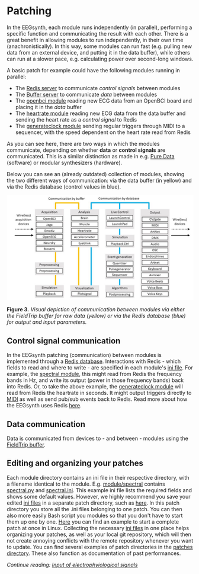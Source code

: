 # Patching

In the EEGsynth, each module runs independently (in parallel), performing a specific function and communicating the result with each other. There is a great benefit in allowing modules to run independently, in their own time (anachronistically). In this way, some modules can run fast (e.g. pulling new data from an external device, and putting it in the data buffer), while others can run at a slower pace, e.g. calculating power over second-long windows.

A basic patch for example could have the following modules running in parallel:

- The [Redis server](redis.md) to communicate _control signals_ between modules
- The [Buffer server](buffer.md) to communicate _data_ between modules
- The [openbci module](../module/openbci2ft) reading new ECG data from an OpenBCI board and placing it in the _data_ buffer
- The [heartrate module](../module/heartrate) reading new ECG data from the data buffer and sending the heart rate as a _control signal_ to Redis
- The [generateclock module](../module/generateclock) sending regular triggers through MIDI to a sequencer, with the speed dependent on the heart rate read from Redis

As you can see here, there are two ways in which the modules communicate, depending on whether **data** or **control signals** are communicated. This is a similar distinction as made in e.g. [Pure Data](https://puredata.info) (software) or modular synthesizers (hardware).

Below you can see an (already outdated) collection of modules, showing the two different ways of communication: via the data buffer (in yellow) and via the Redis database (control values in blue).

![communication](figures/communication.jpg)

**Figure 3.** _Visual depiction of communication between modules via either the FieldTrip buffer for raw data (yellow) or via the Redis database (blue) for output and input parameters._

## Control signal communication

In the EEGsynth patching (communication) between modules is implemented through a [Redis database](redis.md). Interactions with Redis - which fields to read and where to write - are specified in each module's [ini file](inifile.md). For example, the [spectral module](../module/spectral), this might read from Redis the frequency bands in Hz, and write its output (power in those frequency bands) back into Redis. Or, to take the above example, the [generateclock module](../module/generateclock) will read from Redis the heartrate in seconds. It might output triggers directly to [MIDI](midi.md) as well as send pub/sub events back to Redis. Read more about how the EEGsynth uses Redis [here](redis.md).

## Data communication

Data is communicated from devices to - and between - modules using the [FieldTrip buffer](buffer.md).

## Editing and organizing your patches

Each module directory contains an ini file in their respective directory, with a filename identical to the module. E.g. [module/spectral](https://github.com/eegsynth/eegsynth/tree/master/module/spectral) contains [spectral.py](https://github.com/eegsynth/eegsynth/tree/master/module/spectral/spectral.py) and [spectral.ini](https://github.com/eegsynth/eegsynth/tree/master/module/spectral/spectral.ini). This example ini file lists the required fields and shows some default values. However, we highly recommend you save your edited [ini files](inifile.md) in a separate patch directory, such as [here](../patches/robinson). In this patch directory you store all the .ini files belonging to one patch. You can then also more easily Bash script you modules so that you don't have to start them up one by one. [Here](../patches/robinson/patch.sh) you can find an example to start a complete patch at once in Linux. Collecting the necessary [ini files](inifile.md) in one place helps organizing your patches, as well as your local git repository, which will then not create annoying conflicts with the remote repository whenever you want to
update. You can find several examples of patch directories in the [patches directory](https://github.com/eegsynth/eegsynth/patches). These also function as documentation of past performances.

_Continue reading: [Input of electrophyiological signals](input.md)_

